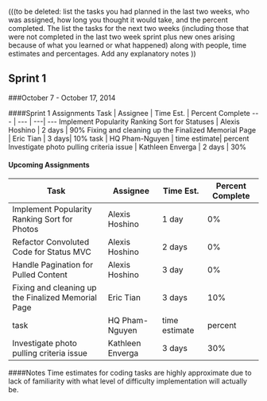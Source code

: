 (((to be deleted: list the tasks you had planned in the last two weeks, who was assigned, how long you thought it would take, and the percent completed.  The list the tasks for the next two weeks (including those that were not completed in the last two week sprint plus new ones arising because of what you learned or what happened) along with people, time estimates and percentages.   Add any explanatory notes ))

## Sprint 1
###October 7 - October 17, 2014

####Sprint 1 Assignments
Task | Assignee | Time Est. | Percent Complete
---   | ---   | ---| ---
Implement Popularity Ranking Sort for Statuses | Alexis Hoshino | 2 days | 90%
Fixing and cleaning up the Finalized Memorial Page | Eric Tian | 3 days| 10%
task | HQ Pham-Nguyen | time estimate| percent
Investigate photo pulling criteria issue | Kathleen Enverga | 2 days | 30%

#### Upcoming Assignments
Task | Assignee | Time Est. | Percent Complete
---   | ---   | ---| ---
Implement Popularity Ranking Sort for Photos | Alexis Hoshino | 1 day | 0%
Refactor Convoluted Code for Status MVC | Alexis Hoshino | 2 days | 0%
Handle Pagination for Pulled Content | Alexis Hoshino | 3 day | 0%
Fixing and cleaning up the Finalized Memorial Page | Eric Tian | 3 days | 10%
task | HQ Pham-Nguyen | time estimate| percent
Investigate photo pulling criteria issue | Kathleen Enverga | 3 days | 30%

####Notes
Time estimates for coding tasks are highly approximate due to lack of familiarity with what level of difficulty implementation will actually be.
